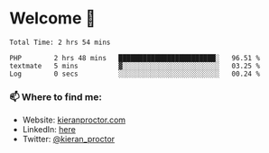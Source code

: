 # Welcome 🦘

<!--START_SECTION:waka-->

```text
Total Time: 2 hrs 54 mins

PHP        2 hrs 48 mins   ████████████████████████░   96.51 %
textmate   5 mins          ▓░░░░░░░░░░░░░░░░░░░░░░░░   03.25 %
Log        0 secs          ░░░░░░░░░░░░░░░░░░░░░░░░░   00.24 %
```

<!--END_SECTION:waka-->

### 📫 Where to find me:

-   Website: [kieranproctor.com](https://kieranproctor.com/)
-   LinkedIn: [here](https://www.linkedin.com/in/kieran-proctor-086b5a159/)
-   Twitter: [@kieran_proctor](https://twitter.com/kieran_proctor)
